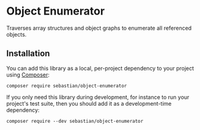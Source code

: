 # Object Enumerator

Traverses array structures and object graphs to enumerate all referenced objects.

## Installation

You can add this library as a local, per-project dependency to your project using [Composer](https://getcomposer.org/):

    composer require sebastian/object-enumerator

If you only need this library during development, for instance to run your project's test suite, then you should add it as a development-time dependency:

    composer require --dev sebastian/object-enumerator

